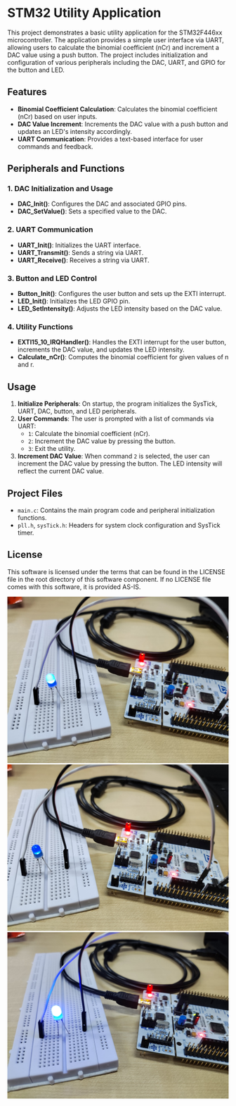 # STM32 Utility Application

This project demonstrates a basic utility application for the STM32F446xx microcontroller. The application provides a simple user interface via UART, allowing users to calculate the binomial coefficient (nCr) and increment a DAC value using a push button. The project includes initialization and configuration of various peripherals including the DAC, UART, and GPIO for the button and LED.

## Features

- **Binomial Coefficient Calculation**: Calculates the binomial coefficient (nCr) based on user inputs.
- **DAC Value Increment**: Increments the DAC value with a push button and updates an LED's intensity accordingly.
- **UART Communication**: Provides a text-based interface for user commands and feedback.

## Peripherals and Functions

### 1. DAC Initialization and Usage
- **DAC_Init()**: Configures the DAC and associated GPIO pins.
- **DAC_SetValue()**: Sets a specified value to the DAC.

### 2. UART Communication
- **UART_Init()**: Initializes the UART interface.
- **UART_Transmit()**: Sends a string via UART.
- **UART_Receive()**: Receives a string via UART.

### 3. Button and LED Control
- **Button_Init()**: Configures the user button and sets up the EXTI interrupt.
- **LED_Init()**: Initializes the LED GPIO pin.
- **LED_SetIntensity()**: Adjusts the LED intensity based on the DAC value.

### 4. Utility Functions
- **EXTI15_10_IRQHandler()**: Handles the EXTI interrupt for the user button, increments the DAC value, and updates the LED intensity.
- **Calculate_nCr()**: Computes the binomial coefficient for given values of n and r.

## Usage

1. **Initialize Peripherals**: On startup, the program initializes the SysTick, UART, DAC, button, and LED peripherals.
2. **User Commands**: The user is prompted with a list of commands via UART:
   - `1`: Calculate the binomial coefficient (nCr).
   - `2`: Increment the DAC value by pressing the button.
   - `3`: Exit the utility.
3. **Increment DAC Value**: When command `2` is selected, the user can increment the DAC value by pressing the button. The LED intensity will reflect the current DAC value.

## Project Files

- `main.c`: Contains the main program code and peripheral initialization functions.
- `pll.h`, `sysTick.h`: Headers for system clock configuration and SysTick timer.

## License

This software is licensed under the terms that can be found in the LICENSE file in the root directory of this software component. If no LICENSE file comes with this software, it is provided AS-IS.

<img src="./assets/img1.jpg" alt="img1">
<img src="./assets/img2.jpg" alt="img1">
<img src="./assets/img3.jpg" alt="img1">

